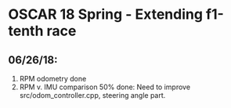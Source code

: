 # OSCAR 18 Spring - Extending f1-tenth race
## 06/26/18:
1) RPM odometry done
2) RPM v. IMU comparison 50% done: Need to improve src/odom_controller.cpp, steering angle part.
